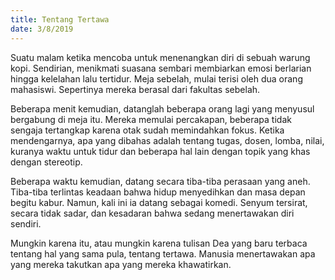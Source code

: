 ```yaml
---
title: Tentang Tertawa
date: 3/8/2019
---
```

Suatu malam ketika mencoba untuk menenangkan diri di sebuah warung kopi. Sendirian, menikmati suasana sembari membiarkan emosi berlarian hingga kelelahan lalu tertidur. Meja sebelah, mulai terisi oleh dua orang mahasiswi. Sepertinya mereka berasal dari fakultas sebelah.

Beberapa menit kemudian, datanglah beberapa orang lagi yang menyusul bergabung di meja itu. Mereka memulai percakapan, beberapa tidak sengaja tertangkap karena otak sudah memindahkan fokus. Ketika mendengarnya, apa yang dibahas adalah tentang tugas, dosen, lomba, nilai, kuranya waktu untuk tidur dan beberapa hal lain dengan topik yang khas dengan stereotip.

Beberapa waktu kemudian, datang secara tiba-tiba perasaan yang aneh. Tiba-tiba terlintas keadaan bahwa hidup menyedihkan dan masa depan begitu kabur. Namun, kali ini ia datang sebagai komedi. Senyum tersirat, secara tidak sadar, dan kesadaran bahwa sedang menertawakan diri sendiri.

Mungkin karena itu, atau mungkin karena tulisan Dea yang baru terbaca tentang hal yang sama pula, tentang tertawa. Manusia menertawakan apa yang mereka takutkan apa yang mereka khawatirkan.